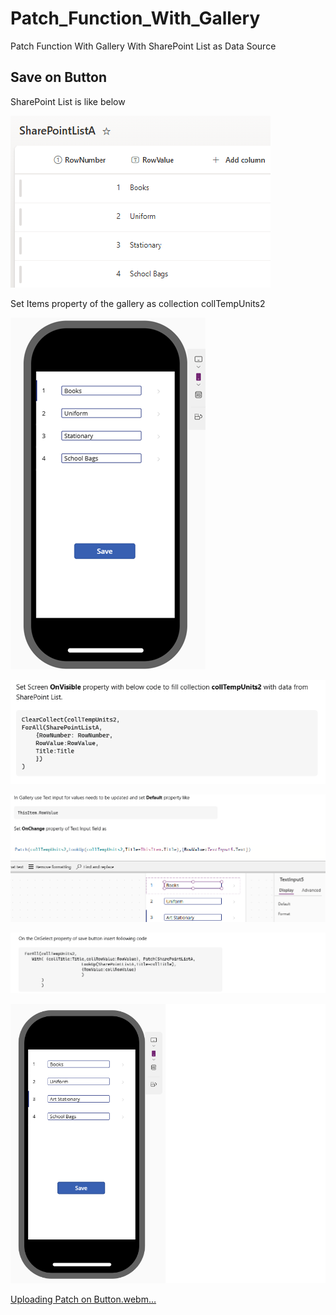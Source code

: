 # Patch_Function_With_Gallery
Patch Function With Gallery With SharePoint List as Data Source


Save on Button
--------------
SharePoint List is like below

![Uploading image.png…](https://github.com/AlmasMahfooz/Patch_Function_With_Gallery/blob/main/sharepoint%201.png)

Set Items property of the gallery as collection collTempUnits2

![Uploading image.png…](https://github.com/AlmasMahfooz/Patch_Function_With_Gallery/blob/main/sharepoint%20gallery%202.png)

![Uploading image.png…](https://github.com/AlmasMahfooz/Patch_Function_With_Gallery/blob/main/sharepoint%20Code3.png)

![Uploading image.png…](https://github.com/AlmasMahfooz/Patch_Function_With_Gallery/blob/main/sharepoint%20Code4.png)

![Uploading image.png…](https://github.com/AlmasMahfooz/Patch_Function_With_Gallery/blob/main/sharepoint%20Code5.png)

![Uploading image.png…](https://github.com/AlmasMahfooz/Patch_Function_With_Gallery/blob/main/sharepoint%20gallery%205.png)




[Uploading Patch on Button.webm…](https://github.com/AlmasMahfooz/Patch_Function_With_Gallery/blob/main/Patch%20on%20Button.webm)







